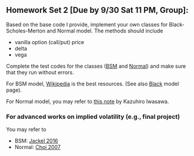 ## Homework Set 2 [Due by 9/30 Sat 11 PM, Group]:

Based on the base code I provide, implement your own classes for Black-Scholes-Merton and Normal model. The methods should include

* vanilla option (call/put) price
* delta
* vega

Complete the test codes for the classes ([BSM](TestCode_BSM.ipynb) and [Normal](TestCode_Normal.ipynb)) and make sure that they run without errors.

For BSM model, [Wikipedia](https://en.wikipedia.org/wiki/Black%E2%80%93Scholes_model) is the best resources. (See also [Black](https://en.wikipedia.org/wiki/Black_model) model page).

For Normal model, you may refer to [this note](http://janroman.dhis.org/finance/Swaptions/normal%20swaptions.pdf) by Kazuhiro Iwasawa.

### For advanced works on implied volatility (e.g., final project)
You may refer to
* BSM:  [Jackel 2016](jaeckel.16mb.com/LetsBeRational.pdf)
* Normal: [Choi 2007](http://jaehyukchoi.com/research/normvol/index.html)
